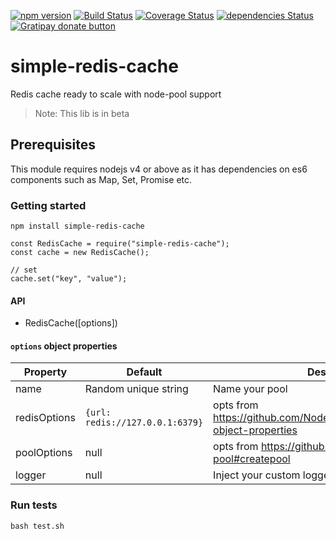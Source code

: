 [![npm version](http://img.shields.io/npm/v/simple-redis-cache.svg)](https://npmjs.org/package/simple-redis-cache)
[![Build Status](https://travis-ci.org/pasupulaphani/simple-redis-cache.svg?branch=master)](https://travis-ci.org/pasupulaphani/simple-redis-cache)
[![Coverage Status](https://coveralls.io/repos/github/pasupulaphani/simple-redis-cache/badge.svg?branch=master)](https://coveralls.io/github/pasupulaphani/simple-redis-cache?branch=master)
[![dependencies Status](https://david-dm.org/pasupulaphani/simple-redis-cache/status.svg)](https://david-dm.org/pasupulaphani/simple-redis-cache)
[![Gratipay donate button](https://img.shields.io/badge/gratipay-donate-yellow.svg)](https://gratipay.com/simple-redis-store/)

# simple-redis-cache
Redis cache ready to scale with node-pool support

> Note: This lib is in beta

## Prerequisites

This module requires nodejs v4 or above as it has dependencies on es6 components such as Map, Set, Promise etc.

### Getting started

    npm install simple-redis-cache

    const RedisCache = require("simple-redis-cache");
    const cache = new RedisCache();

    // set
    cache.set("key", "value");

#### API

- RedisCache([options])

#### `options` object properties

| Property  | Default   | Description |
|-----------|-----------|-------------|
| name      | Random unique string | Name your pool |
| redisOptions      | ```{url: redis://127.0.0.1:6379}```      | opts from  https://github.com/NodeRedis/node_redis#options-object-properties |
| poolOptions      | null      | opts from https://github.com/coopernurse/node-pool#createpool |
| logger       | null      | Inject your custom logger |

### Run tests

    bash test.sh
